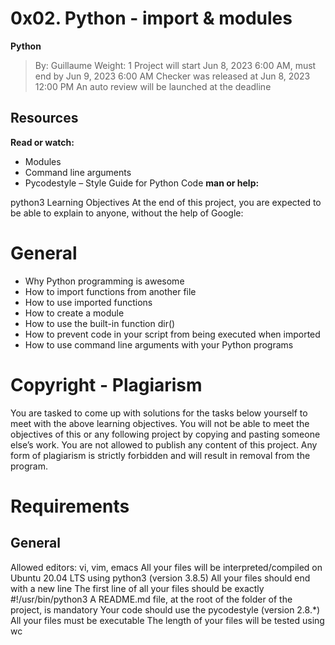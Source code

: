 # 0x02. Python - import & modules
**Python**
>  By: Guillaume
> Weight: 1
 Project will start Jun 8, 2023 6:00 AM, must end by Jun 9, 2023 6:00 AM
 Checker was released at Jun 8, 2023 12:00 PM
 An auto review will be launched at the deadline
## Resources
**Read or watch:**

- Modules
- Command line arguments
- Pycodestyle – Style Guide for Python Code
**man or help:**

python3
Learning Objectives
At the end of this project, you are expected to be able to explain to anyone, without the help of Google:

# General
- Why Python programming is awesome
- How to import functions from another file
- How to use imported functions
- How to create a module
- How to use the built-in function dir()
- How to prevent code in your script from being executed when imported
- How to use command line arguments with your Python programs
# Copyright - Plagiarism
You are tasked to come up with solutions for the tasks below yourself to meet with the above learning objectives.
You will not be able to meet the objectives of this or any following project by copying and pasting someone else’s work.
You are not allowed to publish any content of this project.
Any form of plagiarism is strictly forbidden and will result in removal from the program.
# Requirements
## General
Allowed editors: vi, vim, emacs
All your files will be interpreted/compiled on Ubuntu 20.04 LTS using python3 (version 3.8.5)
All your files should end with a new line
The first line of all your files should be exactly #!/usr/bin/python3
A README.md file, at the root of the folder of the project, is mandatory
Your code should use the pycodestyle (version 2.8.*)
All your files must be executable
The length of your files will be tested using wc

